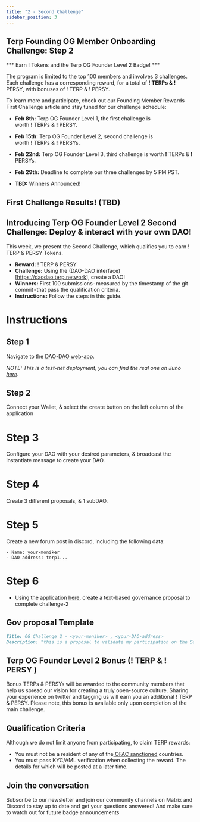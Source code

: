 ```yaml
---
title: "2 - Second Challenge"
sidebar_position: 3
---
```

## Terp Founding OG Member Onboarding Challenge: Step 2
*** Earn ! Tokens and the Terp OG Founder Level 2 Badge! *** 


The program is limited to the top 100 members and involves 3 challenges. Each challenge has a corresponding reward, for a total of **! TERPs & !** PERSY, with bonuses of ! TERP & ! PERSY.

To learn more and participate, check out our Founding Member Rewards First Challenge article and stay tuned for our challenge schedule:
- **Feb 8th:** Terp OG Founder Level 1, the first challenge is \
worth **!** TERPs & **!** PERSY.

- **Feb 15th:** Terp OG Founder Level 2, second challenge is \
worth **!** TERPs & **!** PERSYs.

- **Feb 22nd:** Terp OG Founder Level 3, third challenge is worth **!** TERPs & **!** PERSYs.

- **Feb 29th:** Deadline to complete our three challenges by 5 PM PST.

- **TBD:** Winners Announced!

## First Challenge Results! (TBD)

## Introducing Terp OG Founder Level 2 Second Challenge: Deploy & interact with your own DAO!
This week, we present the Second Challenge, which qualifies you to earn ! TERP & PERSY  Tokens.

- **Reward:** ! TERP & PERSY
- **Challenge:** Using the (DAO-DAO interface)[https://daodao.terp.network], create a DAO!
- **Winners:** First 100 submissions - measured by the timestamp of the git commit - that pass the qualification criteria.
- **Instructions:** Follow the steps in this guide.

# Instructions

## Step 1
Navigate to the [DAO-DAO web-app](https://daodao.terp.network/).

*NOTE: This is a test-net deployment, you can find the real one on Juno [here](https://daodao.zone).*

## Step 2 
Connect your Wallet, & select the create button on the left column of the application 

# Step 3 
Configure your DAO with your desired parameters, & broadcast the instantiate message to create your DAO.

# Step 4 
Create 3 different proposals, & 1 subDAO.

# Step 5 
Create a new forum post in discord, including the following data:
```
- Name: your-moniker
- DAO address: terp1...
```
# Step 6 
- Using the application [here](https://proposals.subtract.fi/draft?type=TextProposal&chain=terpnettestnet), create a text-based governance proposal to complete challenge-2

## Gov proposal Template
```md 
Title: OG Challenge 2 - <your-moniker> , <your-DAO-address>
Description: "this is a proposal to validate my participation on the Second OG Challenge. 
```

## Terp OG Founder Level 2 Bonus (! TERP & ! PERSY )
Bonus TERPs & PERSYs will be awarded to the community members that help us spread our vision for creating a truly open-source culture. Sharing your experience on twitter and tagging us will earn you an additional ! TERP & PERSY. Please note, this bonus is available only upon completion of the main challenge.

## Qualification Criteria
Although we do not limit anyone from participating, to claim TERP rewards:
- You must not be a resident of any of the[ OFAC sanctioned](https://home.treasury.gov/policy-issues/office-of-foreign-assets-control-sanctions-programs-and-information) countries.
- You must pass KYC/AML verification when collecting the reward. The details for which will be posted at a later time.

## Join the conversation 
Subscribe to our newsletter and join our community channels on Matrix and Discord to stay up to date and get your questions answered! And make sure to watch out for future badge announcements
